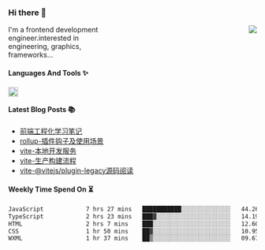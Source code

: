 <!--
**zhaohuanyuu/zhaohuanyuu** is a ✨ _special_ ✨ repository because its `README.md` (this file) appears on your GitHub profile.
-->

### Hi there 👋

<picture>
  <source media="(prefers-color-scheme: dark)" srcset="https://github-readme-stats.vercel.app/api?username=zhaohuanyuu&count_private=true&show_icons=true&theme=city_lights&hide_title=true">
  <img align="right" src="https://github-readme-stats.vercel.app/api?username=zhaohuanyuu&count_private=true&show_icons=true&hide_title=true">
</picture>

<p align="left" style="width:40%">I'm a frontend development engineer.interested in engineering, graphics, frameworks...</p>

#### Languages And Tools ✨

<img align="left" height="20" src="https://skillicons.dev/icons?i=js,ts,nodejs,rust,react,vue,svelte,gatsby,graphql,nestjs" />

</br>

#### Latest Blog Posts 📚
<!-- BLOG-POST-LIST:START -->
- [前端工程化学习笔记](https://auu.zone/post/fe-engineering)
- [rollup-插件钩子及使用场景](https://auu.zone/post/rollup-plugin)
- [vite-本地开发服务](https://auu.zone/post/vite-server)
- [vite-生产构建流程](https://auu.zone/post/vite-build)
- [vite-@vitejs/plugin-legacy源码阅读](https://auu.zone/post/vite-legacy)
<!-- BLOG-POST-LIST:END -->

#### Weekly Time Spend On ⏳
<!--START_SECTION:waka-->

```txt
JavaScript            7 hrs 27 mins   ███████████░░░░░░░░░░░░░░   44.26 %
TypeScript            2 hrs 23 mins   ███▓░░░░░░░░░░░░░░░░░░░░░   14.19 %
HTML                  2 hrs 7 mins    ███░░░░░░░░░░░░░░░░░░░░░░   12.60 %
CSS                   1 hr 50 mins    ██▓░░░░░░░░░░░░░░░░░░░░░░   10.95 %
WXML                  1 hr 37 mins    ██▒░░░░░░░░░░░░░░░░░░░░░░   09.67 %
```

<!--END_SECTION:waka-->
